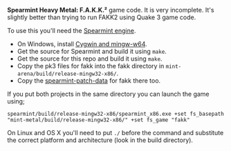 **Spearmint Heavy Metal: F.A.K.K.²** game code. It is very incomplete. It's slightly better than trying to run FAKK2 using Quake 3 game code.

To use this you'll need the [Spearmint engine](https://github.com/zturtleman/spearmint).

  * On Windows, install [Cygwin and mingw-w64](https://github.com/zturtleman/spearmint/wiki/Compiling#windows).
  * Get the source for Spearmint and build it using `make`.
  * Get the source for this repo and build it using `make`.
  * Copy the pk3 files for fakk into the fakk directory in `mint-arena/build/release-mingw32-x86/`.
  * Copy the [spearmint-patch-data](https://github.com/zturtleman/spearmint-patch-data) for fakk there too.

If you put both projects in the same directory you can launch the game using;

    spearmint/build/release-mingw32-x86/spearmint_x86.exe +set fs_basepath "mint-metal/build/release-mingw32-x86/" +set fs_game "fakk"

On Linux and OS X you'll need to put `./` before the command and substitute the correct platform and architecture (look in the build directory).

